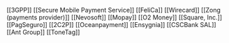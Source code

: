 [[3GPP]]
[[Secure Mobile Payment Service]]
[[FeliCa]]
[[Wirecard]]
[[Zong (payments provider)]]
[[Nevosoft]]
[[Mopay]]
[[O2 Money]]
[[Square, Inc.]]
[[PagSeguro]]
[[2C2P]]
[[Oceanpayment]]
[[Ensygnia]]
[[CSCBank SAL]]
[[Ant Group]]
[[ToneTag]]
